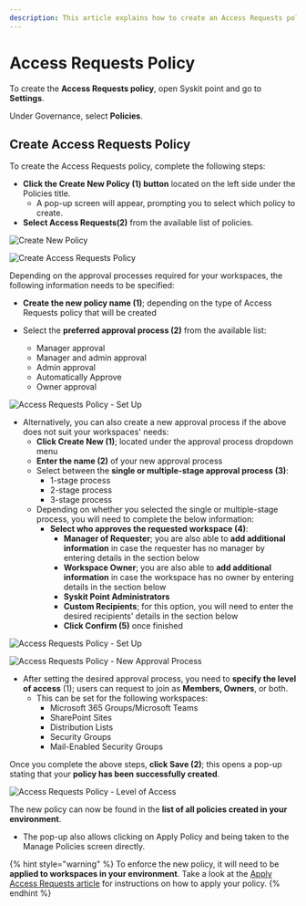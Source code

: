 ```yaml
---
description: This article explains how to create an Access Requests policy in Syskit Point. 
---
```


#  Access Requests Policy

To create the **Access Requests policy**, open Syskit point and go to **Settings**. 

Under Governance, select **Policies**. 

## Create Access Requests Policy

To create the Access Requests policy, complete the following steps:
 * **Click the Create New Policy (1) button** located on the left side under the Policies title.
   * A pop-up screen will appear, prompting you to select which policy to create.
* **Select Access Requests(2)** from the available list of policies.

![Create New Policy](../../../static/img/create-access-request-new-policy.png)

![Create Access Requests Policy](../../../static/img/create-access-request-new-policy-ar.png)

Depending on the approval processes required for your workspaces, the following information needs to be specified:

* **Create the new policy name (1)**; depending on the type of Access Requests policy that will be created

* Select the **preferred approval process (2)** from the available list:
     * Manager approval
     * Manager and admin approval
     * Admin approval
     * Automatically Approve
     * Owner approval

![Access Requests Policy - Set Up](../../../static/img/create-access-request-create-policy-1.png)

* Alternatively, you can also create a new approval process if the above does not suit your workspaces' needs:
  * **Click Create New (1)**; located under the approval process dropdown menu
  * **Enter the name (2)** of your new approval process
  * Select between the **single or multiple-stage approval process (3)**:
    * 1-stage process
    * 2-stage process
    * 3-stage process
  * Depending on whether you selected the single or multiple-stage process, you will need to complete the below information:
    * **Select who approves the requested workspace (4)**:
      * **Manager of Requester**; you are also able to **add additional information** in case the requester has no manager by entering details in the section below
      * **Workspace Owner**; you are also able to **add additional information** in case the workspace has no owner by entering details in the section below
      * **Syskit Point Administrators**
      * **Custom Recipients**; for this option, you will need to enter the desired recipients' details in the section below
      * **Click Confirm (5)** once finished

![Access Requests Policy - Set Up](../../../static/img/create-access-request-create-new-approval.png)

![Access Requests Policy - New Approval Process](../../../static/img/create-access-request-create-new-approval-final.png)

* After setting the desired approval process, you need to **specify the level of access** (1); users can request to join as **Members, Owners**, or both. 
  * This can be set for the following workspaces: 
    * Microsoft 365 Groups/Microsoft Teams
    * SharePoint Sites
    * Distribution Lists
    * Security Groups
    * Mail-Enabled Security Groups

Once you complete the above steps, **click Save (2)**; this opens a pop-up stating that your **policy has been successfully created**. 

![Access Requests Policy - Level of Access](../../../static/img/create-access-request-policy-created.png)

The new policy can now be found in the **list of all policies created in your environment**. 
  * The pop-up also allows clicking on Apply Policy and being taken to the Manage Policies screen directly. 

{% hint style="warning" %}
To enforce the new policy, it will need to be **applied to workspaces in your environment**. Take a look at the [Apply Access Requests article](apply-access-requests-policy.md) for instructions on how to apply your policy.
{% endhint %}
